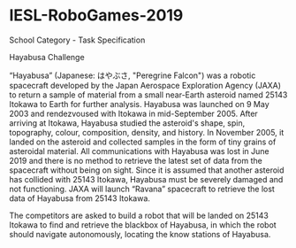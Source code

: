 # IESL-RoboGames-2019

School Category - Task Specification

Hayabusa Challenge

“Hayabusa” (Japanese: はやぶさ, "Peregrine Falcon") was a robotic spacecraft developed by the Japan Aerospace Exploration Agency (JAXA) to return a sample of material from a small near-Earth asteroid named 25143 Itokawa to Earth for further analysis. Hayabusa was launched on 9 May 2003 and rendezvoused with Itokawa in mid-September 2005. After arriving at Itokawa, Hayabusa studied the asteroid's shape, spin, topography, colour, composition, density, and history. In November 2005, it landed on the asteroid and collected samples in the form of tiny grains of asteroidal material. All communications with Hayabusa was lost in June 2019 and there is no method to retrieve the latest set of data from the spacecraft without being on sight. Since it is assumed that another asteroid has collided with  25143 Itokawa, Hayabusa must be severely damaged and not functioning. JAXA will launch “Ravana” spacecraft to retrieve the lost data of Hayabusa from 25143 Itokawa.

The competitors are asked to build a robot that will be landed on 25143 Itokawa to find and retrieve the blackbox of Hayabusa, in which the robot should navigate autonomously, locating the know stations of Hayabusa.
